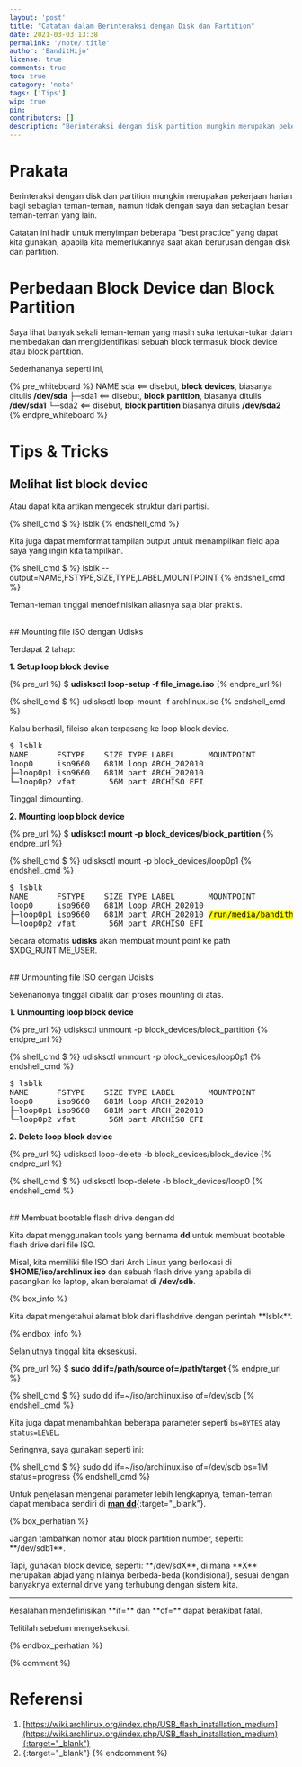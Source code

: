```yaml
---
layout: 'post'
title: "Catatan dalam Berinteraksi dengan Disk dan Partition"
date: 2021-03-03 13:38
permalink: '/note/:title'
author: 'BanditHijo'
license: true
comments: true
toc: true
category: 'note'
tags: ['Tips']
wip: true
pin:
contributors: []
description: "Berinteraksi dengan disk partition mungkin merupakan pekerjaan harian bagi sebagian teman-teman, namun tidak dengan saya dan sebagian teman-teman yang lain. Catatan ini hadir untuk menyimpan beberapa 'Best Practice' yang dapat kita gunakan, apabila sewaktu-waktu kita berurusan dengan partition."
---
```


# Prakata

Berinteraksi dengan disk dan partition mungkin merupakan pekerjaan harian bagi sebagian teman-teman, namun tidak dengan saya dan sebagian besar teman-teman yang lain.

Catatan ini hadir untuk menyimpan beberapa "best practice" yang dapat kita gunakan, apabila kita memerlukannya saat akan berurusan dengan disk dan partition.

# Perbedaan Block Device dan Block Partition

Saya lihat banyak sekali teman-teman yang masih suka tertukar-tukar dalam membedakan dan mengidentifikasi sebuah block termasuk block device atau block partition.

Sederhananya seperti ini,

{% pre_whiteboard %}
NAME
sda       &lt;== disebut, <strong>block devices</strong>,   biasanya ditulis <strong>/dev/sda</strong>
├─sda1    &lt;== disebut, <strong>block partition</strong>, biasanya ditulis <strong>/dev/sda1</strong>
└─sda2    &lt;== disebut, <strong>block partition</strong>  biasanya ditulis <strong>/dev/sda2</strong>
{% endpre_whiteboard %}


# Tips & Tricks

## Melihat list block device

Atau dapat kita artikan mengecek struktur dari partisi.

{% shell_cmd $ %}
lsblk
{% endshell_cmd %}

Kita juga dapat memformat tampilan output untuk menampilkan field apa saya yang ingin kita tampilkan.

{% shell_cmd $ %}
lsblk --output=NAME,FSTYPE,SIZE,TYPE,LABEL,MOUNTPOINT
{% endshell_cmd %}

Teman-teman tinggal mendefinisikan aliasnya saja biar praktis.

<br>
## Mounting file ISO dengan Udisks

Terdapat 2 tahap:

**1. Setup loop block device**

{% pre_url %}
<span class="cmd">$ </span><b>udisksctl loop-setup -f file_image.iso</b>
{% endpre_url %}

{% shell_cmd $ %}
udisksctl loop-mount -f archlinux.iso
{% endshell_cmd %}

Kalau berhasil, fileiso akan terpasang ke loop block device.

<pre>
$ lsblk
NAME      FSTYPE    SIZE TYPE LABEL       MOUNTPOINT
loop0     iso9660   681M loop ARCH_202010
├─loop0p1 iso9660   681M part ARCH_202010
└─loop0p2 vfat       56M part ARCHISO_EFI
</pre>

Tinggal dimounting.

**2. Mounting loop block device**

{% pre_url %}
<span class="cmd">$ </span><b>udisksctl mount -p block_devices/block_partition</b>
{% endpre_url %}

{% shell_cmd $ %}
udisksctl mount -p block_devices/loop0p1
{% endshell_cmd %}

<pre>
$ lsblk
NAME      FSTYPE    SIZE TYPE LABEL       MOUNTPOINT
loop0     iso9660   681M loop ARCH_202010
├─loop0p1 iso9660   681M part ARCH_202010 <mark>/run/media/bandithijo/ARCH_202010</mark>
└─loop0p2 vfat       56M part ARCHISO_EFI
</pre>

Secara otomatis **udisks** akan membuat mount point ke path $XDG_RUNTIME_USER.

<br>
## Unmounting file ISO dengan Udisks

Sekenarionya tinggal dibalik dari proses mounting di atas.

**1. Unmounting loop block device**

{% pre_url %}
udisksctl unmount -p block_devices/block_partition
{% endpre_url %}

{% shell_cmd $ %}
udisksctl unmount -p block_devices/loop0p1
{% endshell_cmd %}

<pre>
$ lsblk
NAME      FSTYPE    SIZE TYPE LABEL       MOUNTPOINT
loop0     iso9660   681M loop ARCH_202010
├─loop0p1 iso9660   681M part ARCH_202010
└─loop0p2 vfat       56M part ARCHISO_EFI
</pre>

**2. Delete loop block device**

{% pre_url %}
udisksctl loop-delete -b block_devices/block_device
{% endpre_url %}

{% shell_cmd $ %}
udisksctl loop-delete -b block_devices/loop0
{% endshell_cmd %}

<br>
## Membuat bootable flash drive dengan dd

Kita dapat menggunakan tools yang bernama **dd** untuk membuat bootable flash drive dari file ISO.

Misal, kita memiliki file ISO dari Arch Linux yang berlokasi di **$HOME/iso/archlinux.iso** dan sebuah flash drive yang apabila di pasangkan ke laptop, akan beralamat di **/dev/sdb**.

{% box_info %}
<p markdown=1>Kita dapat mengetahui alamat blok dari flashdrive dengan perintah **lsblk**.</p>
{% endbox_info %}

Selanjutnya tinggal kita ekseskusi.

{% pre_url %}
<span class="cmd">$ </span><b>sudo dd if=/path/source of=/path/target</b>
{% endpre_url %}

{% shell_cmd $ %}
sudo dd if=~/iso/archlinux.iso of=/dev/sdb
{% endshell_cmd %}

Kita juga dapat menambahkan beberapa parameter seperti `bs=BYTES` atay `status=LEVEL`.

Seringnya, saya gunakan seperti ini:

{% shell_cmd $ %}
sudo dd if=~/iso/archlinux.iso of=/dev/sdb bs=1M status=progress
{% endshell_cmd %}

Untuk penjelasan mengenai parameter lebih lengkapnya, teman-teman dapat membaca sendiri di [**man dd**](https://man.archlinux.org/man/dd.1){:target="_blank"}.





{% box_perhatian %}
<p markdown=1>Jangan tambahkan nomor atau block partition number, seperti: **/dev/sdb1**.</p>
<p markdown=1>Tapi, gunakan block device, seperti: **/dev/sdX**, di mana **X** merupakan abjad yang nilainya berbeda-beda (kondisional), sesuai dengan banyaknya external drive yang terhubung dengan sistem kita.</p>
<hr>
<p markdown=1>Kesalahan mendefinisikan **if=** dan **of=** dapat berakibat fatal.</p>
<p markdown=1>Telitilah sebelum mengeksekusi.</p>
{% endbox_perhatian %}




{% comment %}
# Referensi

1. [https://wiki.archlinux.org/index.php/USB_flash_installation_medium](https://wiki.archlinux.org/index.php/USB_flash_installation_medium){:target="_blank"}
2. [](){:target="_blank"}
{% endcomment %}
